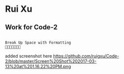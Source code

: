 # Rui Xu 
## Work for Code-2

```

Break Up Space with Formatting 
🐶🐱🦊🐯🐰🙈🦁

```
added screenshot here https://github.com/ruigxu/Code-2/blob/master/Screen%20Shot%202017-03-13%20at%201.16.22%20PM.png
